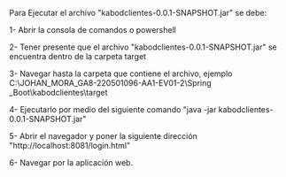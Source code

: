 Para Ejecutar el archivo "kabodclientes-0.0.1-SNAPSHOT.jar" se debe:

1- Abrir la consola de comandos o powershell

2- Tener presente que el archivo "kabodclientes-0.0.1-SNAPSHOT.jar" se encuentra dentro de la carpeta target

3- Navegar hasta la carpeta que contiene el archivo, ejemplo C:\JOHAN_MORA_GA8-220501096-AA1-EV01-2\Spring _Boot\kabodclientes\target

4- Ejecutarlo por medio del siguiente comando "java -jar kabodclientes-0.0.1-SNAPSHOT.jar"

5- Abrir el navegador y poner la siguiente dirección "http://localhost:8081/login.html"

6- Navegar por la aplicación web.

